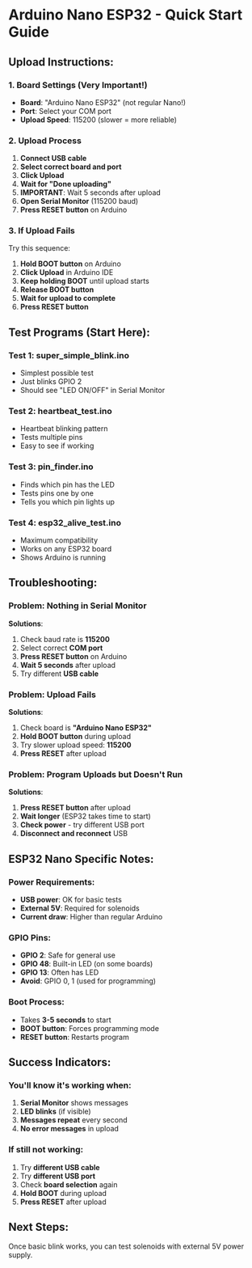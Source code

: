 # Arduino Nano ESP32 - Quick Start Guide

## Upload Instructions:

### 1. **Board Settings** (Very Important!)
- **Board**: "Arduino Nano ESP32" (not regular Nano!)
- **Port**: Select your COM port
- **Upload Speed**: 115200 (slower = more reliable)

### 2. **Upload Process**
1. **Connect USB cable**
2. **Select correct board and port**
3. **Click Upload**
4. **Wait for "Done uploading"**
5. **IMPORTANT**: Wait 5 seconds after upload
6. **Open Serial Monitor** (115200 baud)
7. **Press RESET button** on Arduino

### 3. **If Upload Fails**
Try this sequence:
1. **Hold BOOT button** on Arduino
2. **Click Upload** in Arduino IDE
3. **Keep holding BOOT** until upload starts
4. **Release BOOT button**
5. **Wait for upload to complete**
6. **Press RESET button**

## Test Programs (Start Here):

### **Test 1: super_simple_blink.ino**
- Simplest possible test
- Just blinks GPIO 2
- Should see "LED ON/OFF" in Serial Monitor

### **Test 2: heartbeat_test.ino**
- Heartbeat blinking pattern
- Tests multiple pins
- Easy to see if working

### **Test 3: pin_finder.ino**
- Finds which pin has the LED
- Tests pins one by one
- Tells you which pin lights up

### **Test 4: esp32_alive_test.ino**
- Maximum compatibility
- Works on any ESP32 board
- Shows Arduino is running

## Troubleshooting:

### **Problem: Nothing in Serial Monitor**
**Solutions**:
1. Check baud rate is **115200**
2. Select correct **COM port**
3. **Press RESET button** on Arduino
4. **Wait 5 seconds** after upload
5. Try different **USB cable**

### **Problem: Upload Fails**
**Solutions**:
1. Check board is **"Arduino Nano ESP32"**
2. **Hold BOOT button** during upload
3. Try slower upload speed: **115200**
4. **Press RESET** after upload

### **Problem: Program Uploads but Doesn't Run**
**Solutions**:
1. **Press RESET button** after upload
2. **Wait longer** (ESP32 takes time to start)
3. **Check power** - try different USB port
4. **Disconnect and reconnect** USB

## ESP32 Nano Specific Notes:

### **Power Requirements**:
- **USB power**: OK for basic tests
- **External 5V**: Required for solenoids
- **Current draw**: Higher than regular Arduino

### **GPIO Pins**:
- **GPIO 2**: Safe for general use
- **GPIO 48**: Built-in LED (on some boards)
- **GPIO 13**: Often has LED
- **Avoid**: GPIO 0, 1 (used for programming)

### **Boot Process**:
- Takes **3-5 seconds** to start
- **BOOT button**: Forces programming mode
- **RESET button**: Restarts program

## Success Indicators:

### **You'll know it's working when**:
1. **Serial Monitor** shows messages
2. **LED blinks** (if visible)
3. **Messages repeat** every second
4. **No error messages** in upload

### **If still not working**:
1. Try **different USB cable**
2. Try **different USB port**
3. Check **board selection** again
4. **Hold BOOT** during upload
5. **Press RESET** after upload

## Next Steps:
Once basic blink works, you can test solenoids with external 5V power supply.